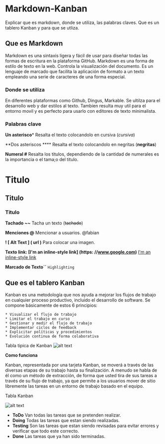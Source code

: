 # Markdown-Kanban
Explicar que es markdown, donde se utiliza, las palabras claves. Que es un tablero Kanban y para que se utliza.

## **Que es Markdown**

Markdown es una sintaxis ligera y fácil de usar para diseñar todas las formas de escritura en la plataforma GitHub.
Markdown es una forma de estilo de texto en la web. Controla la visualización del documento.
Es un lenguaje de marcado que facilita la aplicación de formato a un texto empleando una serie de caracteres de una forma especial.

### **Donde se utiliza**

En diferentes plataformas como Github, Dingus, Markable.
Se ultilza para el desarrollo web y dar estilos al texto.
Tambien resulta muy util para el entorno movil y es perfecto para usarlo con editores de texto minimalista.

### **Palabras clave**

**Un asterisco*** Resalta el texto colocandolo en cursiva (*cursiva*)

**Dos asteriscos **** Resalta el texto colocandolo en negritas (**negritas**)

**Numeral #** Resalta los titulos, dependiendo de la cantidad de numerales es la importancia o el tama;o del titulo.
# Titulo
## Titulo
### Titulo

**Tachado ~~** Tacha un texto (~~tachado~~)

**Menciones @** Mencionar a usuarios. @fabian

**! [ Alt Text  ] (  url )** Para colocar una imagen.

**Texto link: [I'm an inline-style link] (https: //www.google.com)** [I'm an inline-style link](https://www.google.com)

**Marcado de Texto``** `Highlighting`


## **Que es el tablero Kanban**

Kanban es una metodología que nos ayuda a mejorar los flujos de trabajo en cualquier proceso productivo, incluido el desarrollo de software. Se compone básicamente de estos 6 principios:

    * Visualizar el flujo de trabajo
    * Limitar el trabajo en curso
    * Gestionar y medir el flujo de trabajo
    * Implementar ciclos de feedback
    * Explicitar políticas y procedimientos
    * Evolución continua de forma colaborativa

Tabla tipica de Kanban
  ![alt text](https://sergioinfantemontero.files.wordpress.com/2014/01/kanban-board-simple.png)


**Como funciona**

Kanban, representada por una tarjeta Kanban, se moverá a través de las diversas etapas de su trabajo hasta su finalización. A menudo se habla de él como un método de extracción, de forma que usted tira de sus tareas a través de su flujo de trabajo, ya que permite a los usuarios mover de sitio libremente las tareas en un entorno de trabajo basado en el equipo.

Tabla Kanban

![alt text](http://static.obs-edu.com/sites/default/files/wp-content/uploads/sites/3/2015/03/marc-bara.jpg)

* **ToDo** Van todas las tareas que se pretenden realizar.
* **Doing** Todas las tareas que estan siendo realizadas.
* **Testing** Son las tareas que estan siendo revisadas para evitar errores y verificar que todo este correcto.
* **Done** Las tareas que ya han sido terminadas.
